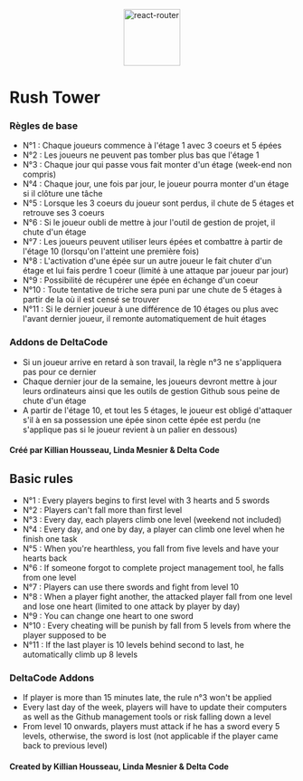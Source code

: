 
<p align="center">
  <img alt="react-router" height="100px" src="https://deltacode.fr/assets/images/castle.svg">
</p>

# Rush Tower

### Règles de base

* N°1 : Chaque joueurs commence à l'étage 1 avec 3 coeurs et 5 épées
* N°2 : Les joueurs ne peuvent pas tomber plus bas que l'étage 1
* N°3 : Chaque jour qui passe vous fait monter d'un étage (week-end non compris)
* N°4 : Chaque jour, une fois par jour, le joueur pourra monter d'un étage si il clôture une tâche
* N°5 : Lorsque les 3 coeurs du joueur  sont perdus, il chute de 5 étages et retrouve ses 3 coeurs
* N°6 : Si le joueur oubli de mettre à jour l'outil de gestion de projet, il chute d'un étage
* N°7 : Les joueurs peuvent utiliser leurs épées et combattre à partir de l'étage 10 (lorsqu'on l'atteint une première fois)
* N°8 : L'activation d'une épée sur un autre joueur le fait chuter d'un étage et lui fais perdre 1 coeur (limité à une attaque par joueur par jour)
* N°9 : Possibilité de récupérer une épée en échange d'un coeur
* N°10 : Toute tentative de triche sera puni par une chute de 5 étages à partir de la où il est censé se trouver
* N°11 : Si le dernier joueur à une différence de 10 étages ou plus avec l'avant dernier joueur, il remonte automatiquement de huit étages


### Addons de DeltaCode

* Si un joueur arrive en retard à son travail, la règle n°3 ne s'appliquera pas pour ce dernier
* Chaque dernier jour de la semaine, les joueurs devront mettre à jour leurs ordinateurs ainsi que les outils de gestion Github sous peine de chute d'un étage
* A partir de l'étage 10, et tout les 5 étages, le joueur est obligé d'attaquer s'il à en sa possession une épée sinon cette épée est perdu (ne s'applique pas si le joueur revient à un palier en dessous)

#### Créé par Killian Housseau, Linda Mesnier & Delta Code


## Basic rules

* N°1 : Every players begins to first level with 3 hearts and 5 swords
* N°2 : Players can't fall more than first level
* N°3 : Every day, each players climb one level (weekend not included)
* N°4 : Every day, and one by day, a player can climb one level when he finish one task
* N°5 : When you're hearthless, you fall from five levels and have your hearts back
* N°6 : If someone forgot to complete project management tool, he falls from one level
* N°7 : Players can use there swords and fight from level 10
* N°8 : When a player fight another, the attacked player fall from one level and lose one heart (limited to one attack by player by day)
* N°9 : You can change one heart to one sword
* N°10 : Every cheating will be punish by fall from 5 levels from where the player supposed to be
* N°11 : If the last player is 10 levels behind second to last, he automatically climb up 8 levels



### DeltaCode Addons

* If player is more than 15 minutes late, the rule n°3 won't be applied
* Every last day of the week, players will have to update their computers as well as the Github management tools or risk falling down a level
* From level 10 onwards, players must attack if he has a sword every 5 levels, otherwise, the sword is lost (not applicable if the player came back to previous level)


#### Created by Killian Housseau, Linda Mesnier & Delta Code
